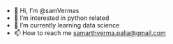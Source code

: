 - 👋 Hi, I’m @samVermas
- 👀 I’m interested in python related
- 🌱 I’m currently learning data science
- 📫 How to reach me samarthverma.palia@gmail.com


